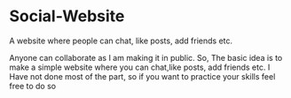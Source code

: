 # Social-Website
A website where people can chat, like posts, add friends etc.

Anyone can collaborate as I am making it in public.
So, The basic idea is to make a simple website where you can chat,like posts, add friends etc.
I Have not done most of the part, so if you want to practice your skills feel free to do so
